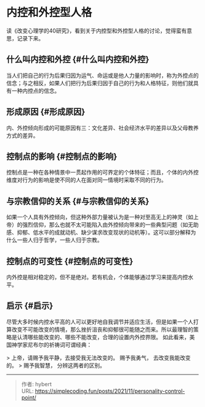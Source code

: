 # 内控和外控型人格


读《改变心理学的40研究》，看到关于内控型和外控型人格的讨论，觉得蛮有意思，记录下来。


## 什么叫内控和外控 {#什么叫内控和外控}

当人们把自己的行为后果归因为运气、命运或是他人力量的影响时，称为外控点的信念；与之相反，如果人们把行为后果归因于自己的行为和人格特征，则他们就具有一种内控点的信念。


## 形成原因 {#形成原因}

内、外控倾向形成的可能原因有三：文化差异、社会经济水平的差异以及父母教养方式的差异。


## 控制点的影响 {#控制点的影响}

控制点是一种在各种情景中一贯起作用的可界定的个体特征；而且，个体的内外控维度对行为的影响是使不同的人在面对同一情境时采取不同的行为。


## 与宗教信仰的关系 {#与宗教信仰的关系}

如果一个人具有外控倾向，但这种外部力量被认为是一种对至高无上的神灵（如上帝）的强烈信仰，那么也就不太可能陷入由外控倾向带来的一些典型问题（如无助感、抑郁、低水平的成就动机、缺少谋求改变现状的动机等）。这可以部分解释为什么一些人归于哲学，一些人归于宗教。


## 控制点的可变性 {#控制点的可变性}

内外控是相对稳定的，但不是绝对。若有机会，个体能够通过学习来提高内控水平。


## 启示 {#启示}

尽管大多时候内控水平高的人可以更好地自我调节并适应生活，但是如果一个人打算改变不可能改变的情境，那么挫折沮丧和抑郁很可能随之而来。所以最理智的策略是认清哪些能改变的、哪些不能改变，合理的设置内外控界限。
如此看来，美国神学家尼布尔的祈祷词可谓经典：

&gt; 上帝，请赐予我平静，去接受我无法改变的。 赐予我勇气， 去改变我能改变的。
&gt; 赐予我智慧， 分辨这两者的区别。


---

> 作者: hybert  
> URL: https://simplecoding.fun/posts/2021/11/personality-control-point/  

